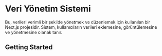 # Veri Yönetim Sistemi
Bu, verileri verimli bir şekilde yönetmek ve düzenlemek için kullanılan bir Next.js projesidir. Sistem, kullanıcıların verileri eklemesine, görüntülemesine ve yönetmesine olanak tanır.
## Getting Started
